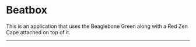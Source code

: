 # Beatbox
 
This is an application that uses the Beaglebone Green along with a Red Zen Cape attached on top of it.

***
